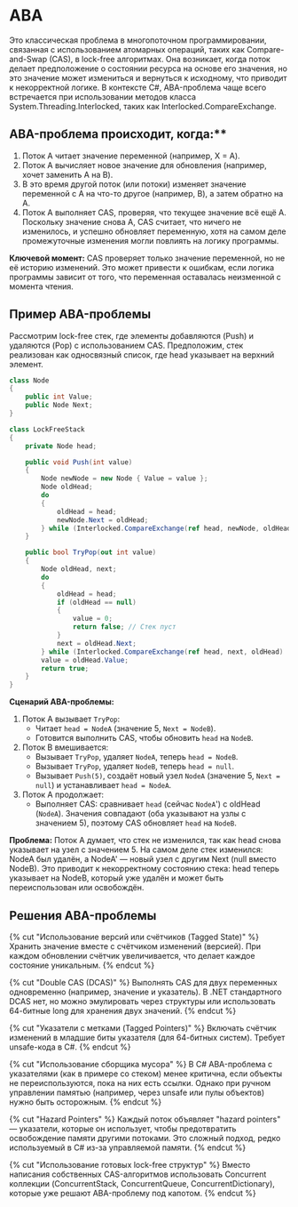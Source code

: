 # ABA
Это классическая проблема в многопоточном программировании, связанная с использованием атомарных операций, таких как Compare-and-Swap (CAS), в lock-free алгоритмах. Она возникает, когда поток делает предположение о состоянии ресурса на основе его значения, но это значение может измениться и вернуться к исходному, что приводит к некорректной логике. В контексте C#, ABA-проблема чаще всего встречается при использовании методов класса System.Threading.Interlocked, таких как Interlocked.CompareExchange.

## ABA-проблема происходит, когда:**
1. Поток A читает значение переменной (например, X = A).
1. Поток A вычисляет новое значение для обновления (например, хочет заменить A на B).
1. В это время другой поток (или потоки) изменяет значение переменной с A на что-то другое (например, B), а затем обратно на A.
1. Поток A выполняет CAS, проверяя, что текущее значение всё ещё A. Поскольку значение снова A, CAS считает, что ничего не изменилось, и успешно обновляет переменную, хотя на самом деле промежуточные изменения могли повлиять на логику программы.

**Ключевой момент:** CAS проверяет только значение переменной, но не её историю изменений. Это может привести к ошибкам, если логика программы зависит от того, что переменная оставалась неизменной с момента чтения.

## Пример ABA-проблемы
Рассмотрим lock-free стек, где элементы добавляются (Push) и удаляются (Pop) с использованием CAS. Предположим, стек реализован как односвязный список, где head указывает на верхний элемент.
```cs
class Node
{
    public int Value;
    public Node Next;
}

class LockFreeStack
{
    private Node head;

    public void Push(int value)
    {
        Node newNode = new Node { Value = value };
        Node oldHead;
        do
        {
            oldHead = head;
            newNode.Next = oldHead;
        } while (Interlocked.CompareExchange(ref head, newNode, oldHead) != oldHead);
    }

    public bool TryPop(out int value)
    {
        Node oldHead, next;
        do
        {
            oldHead = head;
            if (oldHead == null)
            {
                value = 0;
                return false; // Стек пуст
            }
            next = oldHead.Next;
        } while (Interlocked.CompareExchange(ref head, next, oldHead) != oldHead);
        value = oldHead.Value;
        return true;
    }
}
```
**Сценарий ABA-проблемы:**
1. Поток A вызывает `TryPop`:
    - Читает `head = NodeA` (значение 5, `Next = NodeB`).
    - Готовится выполнить CAS, чтобы обновить `head` на `NodeB`.
1. Поток B вмешивается:
    - Вызывает `TryPop`, удаляет `NodeA`, теперь `head = NodeB`.
    - Вызывает `TryPop`, удаляет `NodeB`, теперь `head = null`.
    - Вызывает `Push(5)`, создаёт новый узел `NodeA` (значение 5, `Next = null`) и устанавливает `head = NodeA`.
1. Поток A продолжает:
    - Выполняет CAS: сравнивает `head` (сейчас `NodeA`') с oldHead (`NodeA`). Значения совпадают (оба указывают на узлы с значением 5), поэтому CAS обновляет `head` на `NodeB`.

**Проблема:**
Поток A думает, что стек не изменился, так как head снова указывает на узел с значением 5.
На самом деле стек изменился: NodeA был удалён, а NodeA' — новый узел с другим Next (null вместо NodeB).
Это приводит к некорректному состоянию стека: head теперь указывает на NodeB, который уже удалён и может быть переиспользован или освобождён.

## Решения ABA-проблемы
{% cut "Использование версий или счётчиков (Tagged State)" %}
Хранить значение вместе с счётчиком изменений (версией). При каждом обновлении счётчик увеличивается, что делает каждое состояние уникальным.
{% endcut %}

{% cut "Double CAS (DCAS)" %}
Выполнять CAS для двух переменных одновременно (например, значение и указатель). В .NET стандартного DCAS нет, но можно эмулировать через структуры или использовать 64-битные long для хранения двух значений.
{% endcut %}

{% cut "Указатели с метками (Tagged Pointers)" %}
Включать счётчик изменений в младшие биты указателя (для 64-битных систем). Требует unsafe-кода в C#.
{% endcut %}

{% cut "Использование сборщика мусора" %}
В C# ABA-проблема с указателями (как в примере со стеком) менее критична, если объекты не переиспользуются, пока на них есть ссылки. Однако при ручном управлении памятью (например, через unsafe или пулы объектов) нужно быть осторожным.
{% endcut %}

{% cut "Hazard Pointers" %}
Каждый поток объявляет "hazard pointers" — указатели, которые он использует, чтобы предотвратить освобождение памяти другими потоками. Это сложный подход, редко используемый в C# из-за управляемой памяти.
{% endcut %}

{% cut "Использование готовых lock-free структур" %}
Вместо написания собственных CAS-алгоритмов использовать Concurrent коллекции (ConcurrentStack, ConcurrentQueue, ConcurrentDictionary), которые уже решают ABA-проблему под капотом.
{% endcut %}